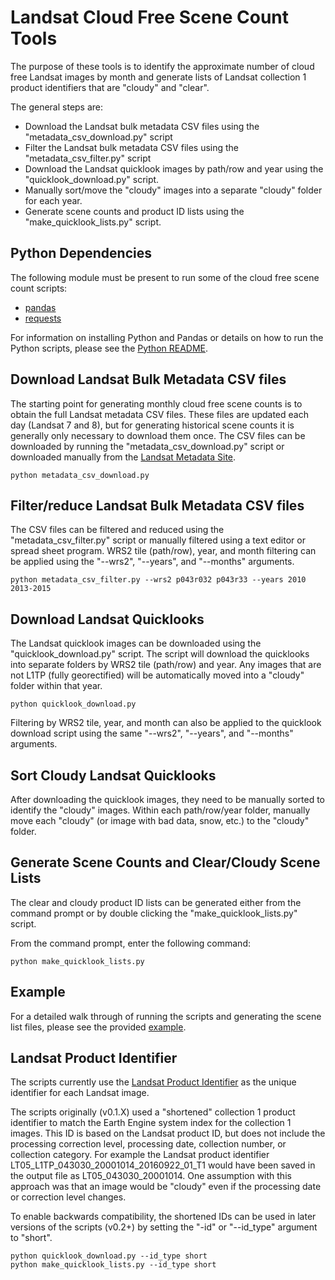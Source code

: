# Landsat Cloud Free Scene Count Tools

The purpose of these tools is to identify the approximate number of cloud free Landsat images by month and generate lists of Landsat collection 1 product identifiers that are "cloudy" and "clear".

The general steps are:
+ Download the Landsat bulk metadata CSV files using the "metadata_csv_download.py" script
+ Filter the Landsat bulk metadata CSV files using the "metadata_csv_filter.py" script
+ Download the Landsat quicklook images by path/row and year using the "quicklook_download.py" script.
+ Manually sort/move the "cloudy" images into a separate "cloudy" folder for each year.
+ Generate scene counts and product ID lists using the "make_quicklook_lists.py" script.

## Python Dependencies

The following module must be present to run some of the cloud free scene count scripts:
* [pandas](http://pandas.pydata.org)
* [requests](http://docs.python-requests.org)

For information on installing Python and Pandas or details on how to run the Python scripts, please see the [Python README](PYTHON.md).

## Download Landsat Bulk Metadata CSV files

The starting point for generating monthly cloud free scene counts is to obtain the full Landsat metadata CSV files.  These files are updated each day (Landsat 7 and 8), but for generating historical scene counts it is generally only necessary to download them once.  The CSV files can be downloaded by running the "metadata_csv_download.py" script or downloaded manually from the [Landsat Metadata Site](https://landsat.usgs.gov/download-entire-collection-metadata).

```
python metadata_csv_download.py
```

## Filter/reduce Landsat Bulk Metadata CSV files

The CSV files can be filtered and reduced using the "metadata_csv_filter.py" script or manually filtered using a text editor or spread sheet program.  WRS2 tile (path/row), year, and month filtering can be applied using the "--wrs2", "--years", and "--months" arguments.

```
python metadata_csv_filter.py --wrs2 p043r032 p043r33 --years 2010 2013-2015
```

## Download Landsat Quicklooks

The Landsat quicklook images can be downloaded using the "quicklook_download.py" script.  The script will download the quicklooks into separate folders by WRS2 tile (path/row) and year.  Any images that are not L1TP (fully georectified) will be automatically moved into a "cloudy" folder within that year.

```
python quicklook_download.py
```

Filtering by WRS2 tile, year, and month can also be applied to the quicklook download script using the same "--wrs2", "--years", and "--months" arguments.

## Sort Cloudy Landsat Quicklooks

After downloading the quicklook images, they need to be manually sorted to identify the "cloudy" images.  Within each path/row/year folder, manually move each "cloudy" (or image with bad data, snow, etc.) to the "cloudy" folder.

## Generate Scene Counts and Clear/Cloudy Scene Lists

The clear and cloudy product ID lists can be generated either from the command prompt or by double clicking the "make_quicklook_lists.py" script.

From the command prompt, enter the following command:
```
python make_quicklook_lists.py
```

## Example

For a detailed walk through of running the scripts and generating the scene list files, please see the provided [example](./example/EXAMPLE.md).

## Landsat Product Identifier

The scripts currently use the [Landsat Product Identifier](https://landsat.usgs.gov/landsat-collections#Prod%20IDs) as the unique identifier for each Landsat image.

The scripts originally (v0.1.X) used a "shortened" collection 1 product identifier to match the Earth Engine system index for the collection 1 images.  This ID is based on the Landsat product ID, but does not include the processing correction level, processing date, collection number, or collection category.  For example the Landsat product identifier LT05_L1TP_043030_20001014_20160922_01_T1 would have been saved in the output file as LT05_043030_20001014.  One assumption with this approach was that an image would be "cloudy" even if the processing date or correction level changes.

To enable backwards compatibility, the shortened IDs can be used in later versions of the scripts (v0.2+) by setting the "-id" or "--id_type" argument to "short".

```
python quicklook_download.py --id_type short
python make_quicklook_lists.py --id_type short
```
